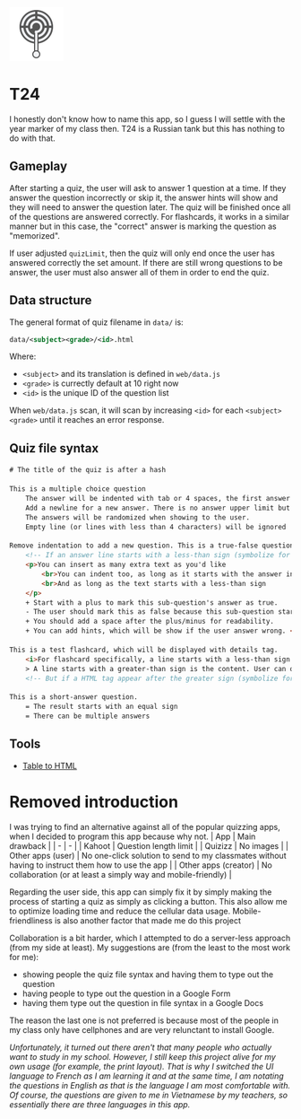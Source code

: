 ![Logo which looks like a light bulb with a question marking going through the center](web/logo.svg)

# T24
I honestly don't know how to name this app, so I guess I will settle with the year marker of my class then. T24 is a Russian tank but this has nothing to do with that.

## Gameplay
After starting a quiz, the user will ask to answer 1 question at a time. If they answer the question incorrectly or skip it, the answer hints will show and they will need to answer the question later. The quiz will be finished once all of the questions are answered correctly. For flashcards, it works in a similar manner but in this case, the "correct" answer is marking the question as "memorized".

If user adjusted `quizLimit`, then the quiz will only end once the user has answered correctly the set amount. If there are still wrong questions to be answer, the user must also answer all of them in order to end the quiz.

## Data structure
The general format of quiz filename in `data/` is:
```xml
data/<subject><grade>/<id>.html
```
Where:
- `<subject>` and its translation is defined in `web/data.js`
- `<grade>` is currectly default at 10 right now
- `<id>` is the unique ID of the question list

When `web/data.js` scan, it will scan by increasing `<id>` for each `<subject><grade>` until it reaches an error response.

## Quiz file syntax
```html
# The title of the quiz is after a hash

This is a multiple choice question
    The answer will be indented with tab or 4 spaces, the first answer will be marked as the correct one
    Add a newline for a new answer. There is no answer upper limit but there should be at least one answer.
    The answers will be randomized when showing to the user.
    Empty line (or lines with less than 4 characters) will be ignored

Remove indentation to add a new question. This is a true-false question. <blockquote>This question has answer hints</blockquote>
    <!-- If an answer line starts with a less-than sign (symbolize for a HTML tag) then it will be inserted to the question's text instead of being a separate answer. -->
    <p>You can insert as many extra text as you'd like
        <br>You can indent too, as long as it starts with the answer indent rule (4 spaces or a tab at the very start of the line)
        <br>And as long as the text starts with a less-than sign
    </p>
    + Start with a plus to mark this sub-question's answer as true.
    - The user should mark this as false because this sub-question starts with a minus.
    + You should add a space after the plus/minus for readability.
    + You can add hints, which will be show if the user answer wrong. <blockquote>You can put then anywhere AFTER the main display element</blockquote>

This is a test flashcard, which will be displayed with details tag.
    <i>For flashcard specifically, a line starts with a less-than sign will be insert to the summary tag</i>
    > A line starts with a greater-than sign is the content. User can open/close the flashcard, and there will be buttons to mark as remembered or not.
    <!-- But if a HTML tag appear after the greater sign (symbolize for flashcard content) then it will be insered into the flashcard body -->

This is a short-answer question.
    = The result starts with an equal sign
    = There can be multiple answers
```

## Tools
- [Table to HTML](https://tableconvert.com/excel-to-html)

# Removed introduction
I was trying to find an alternative against all of the popular quizzing apps, when I decided to program this app because why not.
| App | Main drawback |
| - | - |
| Kahoot | Question length limit |
| Quizizz | No images |
| Other apps (user) | No one-click solution to send to my classmates without having to instruct them how to use the app |
| Other apps (creator) | No collaboration (or at least a simply way and mobile-friendly) |

Regarding the user side, this app can simply fix it by simply making the process of starting a quiz as simply as clicking a button. This also allow me to optimize loading time and reduce the cellular data usage. Mobile-friendliness is also another factor that made me do this project

Collaboration is a bit harder, which I attempted to do a server-less approach (from my side at least). My suggestions are (from the least to the most work for me):
- showing people the quiz file syntax and having them to type out the question
- having people to type out the question in a Google Form
- having them type out the question in file syntax in a Google Docs

The reason the last one is not preferred is because most of the people in my class only have cellphones and are very relunctant to install Google.

*Unfortunately, it turned out there aren't that many people who actually want to study in my school. However, I still keep this project alive for my own usage (for example, the print layout). That is why I switched the UI language to French as I am learning it and at the same time, I am notating the questions in English as that is the language I am most comfortable with. Of course, the questions are given to me in Vietnamese by my teachers, so essentially there are three languages in this app.*